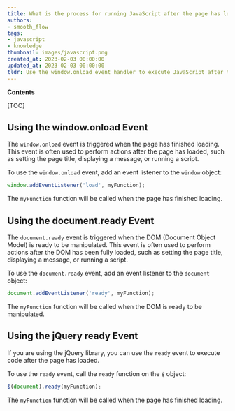 ```yaml
---
title: What is the process for running JavaScript after the page has loaded?
authors:
- smooth_flow
tags:
- javascript
- knowledge
thumbnail: images/javascript.png
created_at: 2023-02-03 00:00:00
updated_at: 2023-02-03 00:00:00
tldr: Use the window.onload event handler to execute JavaScript after the page has loaded.
---
```


**Contents**

[TOC]

## Using the window.onload Event
The `window.onload` event is triggered when the page has finished loading. This event is often used to perform actions after the page has loaded, such as setting the page title, displaying a message, or running a script.

To use the `window.onload` event, add an event listener to the `window` object:

```javascript
window.addEventListener('load', myFunction);
```

The `myFunction` function will be called when the page has finished loading.

## Using the document.ready Event
The `document.ready` event is triggered when the DOM (Document Object Model) is ready to be manipulated. This event is often used to perform actions after the DOM has been fully loaded, such as setting the page title, displaying a message, or running a script.

To use the `document.ready` event, add an event listener to the `document` object:

```javascript
document.addEventListener('ready', myFunction);
```

The `myFunction` function will be called when the DOM is ready to be manipulated.

## Using the jQuery ready Event
If you are using the jQuery library, you can use the `ready` event to execute code after the page has loaded.

To use the `ready` event, call the `ready` function on the `$` object:

```javascript
$(document).ready(myFunction);
```

The `myFunction` function will be called when the page has finished loading.

